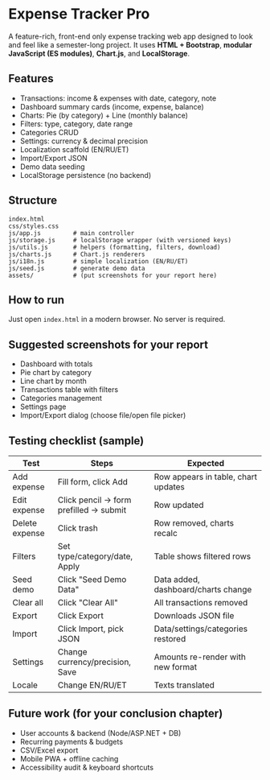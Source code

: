 # Expense Tracker Pro

A feature-rich, front-end only expense tracking web app designed to look and feel like a semester-long project.
It uses **HTML + Bootstrap**, **modular JavaScript (ES modules)**, **Chart.js**, and **LocalStorage**.

## Features
- Transactions: income & expenses with date, category, note
- Dashboard summary cards (income, expense, balance)
- Charts: Pie (by category) + Line (monthly balance)
- Filters: type, category, date range
- Categories CRUD
- Settings: currency & decimal precision
- Localization scaffold (EN/RU/ET)
- Import/Export JSON
- Demo data seeding
- LocalStorage persistence (no backend)

## Structure
```
index.html
css/styles.css
js/app.js         # main controller
js/storage.js     # localStorage wrapper (with versioned keys)
js/utils.js       # helpers (formatting, filters, download)
js/charts.js      # Chart.js renderers
js/i18n.js        # simple localization (EN/RU/ET)
js/seed.js        # generate demo data
assets/           # (put screenshots for your report here)
```

## How to run
Just open `index.html` in a modern browser. No server is required.

## Suggested screenshots for your report
- Dashboard with totals
- Pie chart by category
- Line chart by month
- Transactions table with filters
- Categories management
- Settings page
- Import/Export dialog (choose file/open file picker)

## Testing checklist (sample)
| Test | Steps | Expected |
|------|-------|----------|
| Add expense | Fill form, click Add | Row appears in table, chart updates |
| Edit expense | Click pencil → form prefilled → submit | Row updated |
| Delete expense | Click trash | Row removed, charts recalc |
| Filters | Set type/category/date, Apply | Table shows filtered rows |
| Seed demo | Click "Seed Demo Data" | Data added, dashboard/charts change |
| Clear all | Click "Clear All" | All transactions removed |
| Export | Click Export | Downloads JSON file |
| Import | Click Import, pick JSON | Data/settings/categories restored |
| Settings | Change currency/precision, Save | Amounts re-render with new format |
| Locale | Change EN/RU/ET | Texts translated |

## Future work (for your conclusion chapter)
- User accounts & backend (Node/ASP.NET + DB)
- Recurring payments & budgets
- CSV/Excel export
- Mobile PWA + offline caching
- Accessibility audit & keyboard shortcuts
